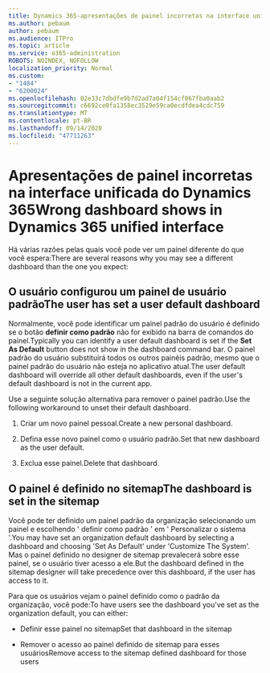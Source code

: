 ```yaml
---
title: Dynamics 365-apresentações de painel incorretas na interface unificada do Dynamics 365
ms.author: pebaum
author: pebaum
ms.audience: ITPro
ms.topic: article
ms.service: o365-administration
ROBOTS: NOINDEX, NOFOLLOW
localization_priority: Normal
ms.custom:
- "1484"
- "6200024"
ms.openlocfilehash: 02e33c7dbdfe9b7d2ad7a04f154cf067fba0aab2
ms.sourcegitcommit: c6692ce0fa1358ec3529e59ca0ecdfdea4cdc759
ms.translationtype: MT
ms.contentlocale: pt-BR
ms.lasthandoff: 09/14/2020
ms.locfileid: "47711263"
---
```

# <a name="wrong-dashboard-shows-in-dynamics-365-unified-interface"></a><span data-ttu-id="f1c96-102">Apresentações de painel incorretas na interface unificada do Dynamics 365</span><span class="sxs-lookup"><span data-stu-id="f1c96-102">Wrong dashboard shows in Dynamics 365 unified interface</span></span>

<span data-ttu-id="f1c96-103">Há várias razões pelas quais você pode ver um painel diferente do que você espera:</span><span class="sxs-lookup"><span data-stu-id="f1c96-103">There are several reasons why you may see a different dashboard than the one you expect:</span></span>

## <a name="the-user-has-set-a-user-default-dashboard"></a><span data-ttu-id="f1c96-104">O usuário configurou um painel de usuário padrão</span><span class="sxs-lookup"><span data-stu-id="f1c96-104">The user has set a user default dashboard</span></span> 

<span data-ttu-id="f1c96-105">Normalmente, você pode identificar um painel padrão do usuário é definido se o botão **definir como padrão** não for exibido na barra de comandos do painel.</span><span class="sxs-lookup"><span data-stu-id="f1c96-105">Typically you can identify a user default dashboard is set if the **Set As Default** button does not show in the dashboard command bar.</span></span> <span data-ttu-id="f1c96-106">O painel padrão do usuário substituirá todos os outros painéis padrão, mesmo que o painel padrão do usuário não esteja no aplicativo atual.</span><span class="sxs-lookup"><span data-stu-id="f1c96-106">The user default dashboard will override all other default dashboards, even if the user's default dashboard is not in the current app.</span></span>

<span data-ttu-id="f1c96-107">Use a seguinte solução alternativa para remover o painel padrão.</span><span class="sxs-lookup"><span data-stu-id="f1c96-107">Use the following workaround to unset their default dashboard.</span></span>

1. <span data-ttu-id="f1c96-108">Criar um novo painel pessoal.</span><span class="sxs-lookup"><span data-stu-id="f1c96-108">Create a new personal dashboard.</span></span>

2. <span data-ttu-id="f1c96-109">Defina esse novo painel como o usuário padrão.</span><span class="sxs-lookup"><span data-stu-id="f1c96-109">Set that new dashboard as the user default.</span></span>

3. <span data-ttu-id="f1c96-110">Exclua esse painel.</span><span class="sxs-lookup"><span data-stu-id="f1c96-110">Delete that dashboard.</span></span>

## <a name="the-dashboard-is-set-in-the-sitemap"></a><span data-ttu-id="f1c96-111">O painel é definido no sitemap</span><span class="sxs-lookup"><span data-stu-id="f1c96-111">The dashboard is set in the sitemap</span></span>

<span data-ttu-id="f1c96-112">Você pode ter definido um painel padrão da organização selecionando um painel e escolhendo ' definir como padrão ' em ' Personalizar o sistema '.</span><span class="sxs-lookup"><span data-stu-id="f1c96-112">You may have set an organization default dashboard by selecting a dashboard and choosing 'Set As Default' under 'Customize The System'.</span></span> <span data-ttu-id="f1c96-113">Mas o painel definido no designer de sitemap prevalecerá sobre esse painel, se o usuário tiver acesso a ele.</span><span class="sxs-lookup"><span data-stu-id="f1c96-113">But the dashboard defined in the sitemap designer will take precedence over this dashboard, if the user has access to it.</span></span>

<span data-ttu-id="f1c96-114">Para que os usuários vejam o painel definido como o padrão da organização, você pode:</span><span class="sxs-lookup"><span data-stu-id="f1c96-114">To have users see the dashboard you've set as the organization default, you can either:</span></span>

* <span data-ttu-id="f1c96-115">Definir esse painel no sitemap</span><span class="sxs-lookup"><span data-stu-id="f1c96-115">Set that dashboard in the sitemap</span></span>

* <span data-ttu-id="f1c96-116">Remover o acesso ao painel definido de sitemap para esses usuários</span><span class="sxs-lookup"><span data-stu-id="f1c96-116">Remove access to the sitemap defined dashboard for those users</span></span>
